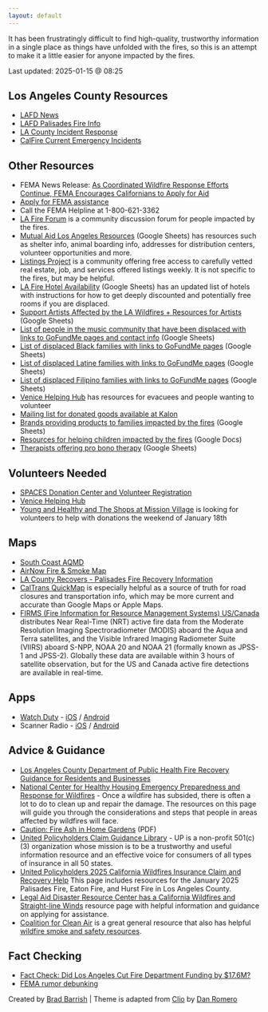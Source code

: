 ```yaml
---
layout: default
---
```

It has been frustratingly difficult to find high-quality, trustworthy information in a single place as things have unfolded with the fires, so this is an attempt to make it a little easier for anyone impacted by the fires.

Last updated: 2025-01-15 @ 08:25

## Los Angeles County Resources
- [LAFD News](https://lafd.org/news)
- [LAFD Palisades Fire Info](https://lafd.org/news/palisades-fire-0)
- [LA County Incident Response](https://lacounty.gov/emergency/)
- [CalFire Current Emergency Incidents](https://www.fire.ca.gov/incidents)

## Other Resources
- FEMA News Release: [As Coordinated Wildfire Response Efforts Continue, FEMA Encourages Californians to Apply for Aid](https://www.fema.gov/press-release/20250112/coordinated-wildfire-response-efforts-continue-fema-encourages-californians)
- [Apply for FEMA assistance](http://www.disasterassistance.gov/)
- Call the FEMA Helpline at 1-800-621-3362
- [LA Fire Forum](https://lafires.iolovesyou.com/) is a community discussion forum for people impacted by the fires.
- [Mutual Aid Los Angeles Resources](https://docs.google.com/spreadsheets/d/1KMk34XY5dsvVJjAoD2mQUVHYU_Ib6COz6jcGH5uJWDY/edit?gid=0#gid=0) (Google Sheets) has resources such as shelter info, animal boarding info, addresses for distribution centers, volunteer opportunities and more.
- [Listings Project](https://www.listingsproject.com/) is a community offering free access to carefully vetted real estate, job, and services offered listings weekly. It is not specific to the fires, but may be helpful.
- [LA Fire Hotel Availability](https://docs.google.com/spreadsheets/u/1/d/1o3k8WKk06GsCmPfQYXUyV0NILEt_8jSTzHTk7eIQ4os/htmlview?usp=embed_facebook) (Google Sheets) has an updated list of hotels with instructions for how to get deeply discounted and potentially free rooms if you are displaced.
- [Support Artists Affected by the LA Wildfires + Resources for Artists](https://docs.google.com/spreadsheets/u/1/d/e/2PACX-1vSDTcPGrWIBUUGQIg2aRhL5mvhybhT1aVUaz7KuuqGORKS4LCYOOMJy0IW1WsR-JiVTe9SD5uwMLB-f/pubhtml?urp=gmail_link%23) (Google Sheets)
- [List of people in the music community that have been displaced with links to GoFundMe pages and contact info](https://docs.google.com/spreadsheets/d/1jyJ-NM2qP-iRk1LJ8l3dc7e0M3IhHlo3E7Agvo9JOAQ/htmlview?usp=sharing) (Google Sheets)
- [List of displaced Black families with links to GoFundMe pages](https://docs.google.com/spreadsheets/d/1pK5omSsD4KGhjEHCVgcVw-rd4FZP9haoijEx1mSAm5c/htmlview) (Google Sheets)
- [List of displaced Latine families with links to GoFundMe pages](https://docs.google.com/spreadsheets/d/1km3lEvdVY70P3875guzujp5xtoIFMr6jVZVxfpN3MeA/edit?gid=220233750#gid=220233750) (Google Sheets)
- [List of displaced Filipino families with links to GoFundMe pages](https://docs.google.com/spreadsheets/d/17hqZniTXSkz2xCXg06dLL3bV7NCnp-JROBPESwnjsgw/edit?gid=0#gid=0) (Google Sheets)
- [Venice Helping Hub](https://www.venicehelpinghub.com/) has resources for evacuees and people wanting to volunteer
- [Mailing list for donated goods available at Kalon](https://kalon.myflodesk.com/wildfire-donated-goods)
- [Brands providing products to families impacted by the fires](https://docs.google.com/spreadsheets/u/0/d/1L0dQpfj3c86mXRjADRrLshUCZrFzA3vcM_TfYxITjmc/htmlview) (Google Sheets)
- [Resources for helping children impacted by the fires](https://docs.google.com/document/d/1-9tNJfmn8icCjx8lxkpY9Q_inNTGF21cv-xIDlVRYoI/edit?tab=t.0) (Google Docs)
- [Therapists offering pro bono therapy](https://docs.google.com/spreadsheets/u/1/d/1uAMVz8TQMzShQeuEA6kmOP0jyRN7qe1Iiqb6JOLTPqg/htmlview) (Google Sheets)

## Volunteers Needed
- [SPACES Donation Center and Volunteer Registration](https://docs.google.com/forms/d/e/1FAIpQLSdrQx2ihnbN5q1ScqGgh2hxjMsuGM1wF2YYCtFMQsFIJEtlFA/viewform)
- [Venice Helping Hub](https://www.venicehelpinghub.com/)
- [Young and Healthy and The Shops at Mission Village](https://www.signupgenius.com/go/10C0544AFA822A0F85-54348535-donation#/) is looking for volunteers to help with donations the weekend of January 18th

## Maps
- [South Coast AQMD](https://www.aqmd.gov/)
- [AirNow Fire & Smoke Map](https://fire.airnow.gov/)
- [LA County Recovers - Palisades Fire Recovery Information](https://recovery.lacounty.gov/palisades-fire/)
- [CalTrans QuickMap](https://quickmap.dot.ca.gov/) is especially helpful as a source of truth for road closures and transportation info, which may be more current and accurate than Google Maps or Apple Maps.
- [FIRMS (Fire Information for Resource Management Systems) US/Canada](https://firms.modaps.eosdis.nasa.gov/usfs/map/#d:24hrs;@-118.04,34.20,12.79z) distributes Near Real-Time (NRT) active fire data from the Moderate Resolution Imaging Spectroradiometer (MODIS) aboard the Aqua and Terra satellites, and the Visible Infrared Imaging Radiometer Suite (VIIRS) aboard S-NPP, NOAA 20 and NOAA 21 (formally known as JPSS-1 and JPSS-2). Globally these data are available within 3 hours of satellite observation, but for the US and Canada active fire detections are available in real-time.

## Apps
- [Watch Duty](https://watchduty.org) - [iOS](https://apps.apple.com/us/app/watch-duty-wildfire/id1574452924) / [Android](https://play.google.com/store/apps/details?id=org.watchduty.app)
- Scanner Radio - [iOS](https://apps.apple.com/us/app/police-scanner-radio-fire/id498405045) / [Android](https://play.google.com/store/apps/details?id=com.scannerradio&hl=en_US)

## Advice & Guidance
- [Los Angeles County Department of Public Health Fire Recovery Guidance for Residents and Businesses](http://www.publichealth.lacounty.gov/eh/safety/returning-home-after-fire.htm)
- [National Center for Healthy Housing Emergency Preparedness and Response for Wildfires](https://nchh.org/information-and-evidence/learn-about-healthy-housing/emergencies/wildfires/after-the-fire/) - Once a wildfire has subsided, there is often a lot to do to clean up and repair the damage. The resources on this page will guide you through the considerations and steps that people in areas affected by wildfires will face.
- [Caution: Fire Ash in Home Gardens](https://www.cdph.ca.gov/Programs/CCDPHP/DEODC/CDPH%20Document%20Library/FireAshHomeGardens.pdf) (PDF)
- [United Policyholders Claim Guidance Library](https://uphelp.org/claim-guidance-publications/) - UP is a non-profit 501(c) (3) organization whose mission is to be a trustworthy and useful information resource and an effective voice for consumers of all types of insurance in all 50 states.
- [United Policyholders 2025 California Wildfires Insurance Claim and Recovery Help](https://uphelp.org/disaster-recovery-help/2025cawildfires/) This page includes resources for the January 2025 Palisades Fire, Eaton Fire, and Hurst Fire in Los Angeles County.
- [Legal Aid Disaster Resource Center has a California Wildfires and Straight-line Winds](https://www.ladrc.org/disasters/california-wildfires-and-straight-line-winds/) resource page with helpful information and guidance on applying for assistance.
- [Coalition for Clean Air](https://www.ccair.org/) is a great general resource that also has helpful [wildfire smoke and safety resources](https://www.ccair.org/wildfire-smoke-and-safety-resources/). 

## Fact Checking
- [Fact Check: Did Los Angeles Cut Fire Department Funding by $17.6M?](https://www.newsweek.com/fact-check-did-los-angeles-cut-fire-department-funding-2011568)
- [FEMA rumor debunking](https://www.fema.gov/disaster/recover/rumor-response#:~:text=Rumor%3A%20FEMA%20will%20take%20my,of%20your%20property%20or%20land.)

<p class="muted small">Created by <a href="https://bradbarrish.com">Brad Barrish</a> | Theme is adapted from <a href="https://github.com/danromero/clio">Clio</a> by <a href="https://danromero.org">Dan Romero</a></p>